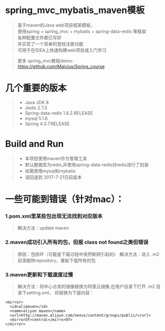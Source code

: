 # spring_mvc_mybatis_maven模板

>基于maven的Java web项目框架模板，  
>使用spring + spring_mvc + mybatis + spring-data-redis 等框架   
>各种配置文件都已写好  
>并实现了一个简单的登陆注册功能  
>可用于在IDEA上快速构建web项目或入门学习

>更多 spring_mvc教程demo:  
>https://github.com/Maicius/Spring_course

  
# 几个重要的版本
> - Java JDK 8
> - Jedis 2.7.3
> - Spring-data-redis  1.6.2.RELEASE
> - mysql 5.1.6
> - Spring 4.3.7.RELEASE
  
# Build and Run
> - 本项目使用maven作为管理工具
> - 默认数据库为redis,并使用spring-data-redis对redis进行了封装
> - 如需使用mysql和mybatis
> - 请回退到 2017-7-21日前版本
# 一些可能到错误（针对mac）：

### 1.pom.xml里某些包出现无法找到对应版本
>解决方法：update maven
### 2.maven成功引入所有的包，但报 class not found之类但错误 
>原因：包损坏（可能是下载过程中突然断网引起的）
>解决方法：进入 .m2 目录删除repository，重新下载所有的包
### 3.maven更新和下载速度过慢
>解决方法：将中心仓库的镜像替换为阿里云镜像,在用户目录下打开 .m2 目录下setting.xml，
将<mirror></mirror>替换为下面内容：

    <mirror>
      <id>alimaven</id>
      <name>aliyun maven</name>
      <url>http://maven.aliyun.com/nexus/content/groups/public/</url>
      <mirrorOf>central</mirrorOf>
    </mirror>
